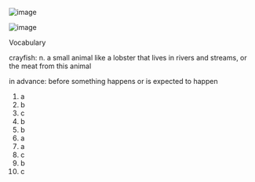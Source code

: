 ![image](https://github.com/jeuneseven/ReadingNotes/assets/8426758/68758c0b-65a7-4708-bec1-ad2bb2240e34)

![image](https://github.com/jeuneseven/ReadingNotes/assets/8426758/57c436d8-7819-41a7-bd6e-21c50c0c2beb)

Vocabulary

crayfish: n. a small animal like a lobster that lives in rivers and streams, or the meat from this animal

in advance: before something happens or is expected to happen

1. a
2. b
3. c
4. b
5. b
6. a
7. a
8. c
9. b
10. c
